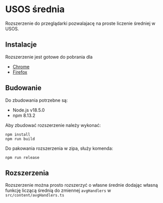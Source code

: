 # USOS średnia
Rozszerzenie do przeglądarki pozwalajacę na proste liczenie średniej w USOS.

## Instalacje
Rozszerzenie jest gotowe do pobrania dla
- [Chrome](https://chrome.google.com/webstore/detail/lbbbenibppgfmakcjpdchgdkjfeipndb)
- [Firefox](https://addons.mozilla.org/pl/firefox/addon/usos-%C5%9Brednia/)

## Budowanie
Do zbudowania potrzebne są:
- Node.js v18.5.0
- npm 8.13.2

Aby zbudować rozszerzenie należy wykonać:
```
npm install
npm run build
```
Do pakowania rozszerzenia w zipa, służy komenda:
```
npm run release
```

## Rozszerzenia
Rozszerzenie można prosto rozszerzyć o własne średnie dodając własną funkcję liczącą średnią do zmiennej `avgHandlers` w `src/content/avgHandlers.ts`
